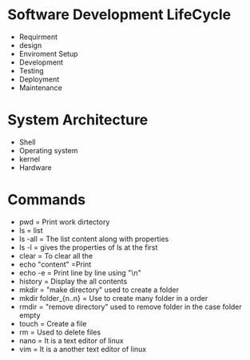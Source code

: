 # Software Development LifeCycle
- Requirment
- design
- Enviroment Setup
- Development 
- Testing
- Deployment
- Maintenance

# System Architecture
- Shell
- Operating system
- kernel
- Hardware

# Commands
- pwd = Print work dirtectory
- ls = list 
- ls -all = The list content along with properties
- ls -l = gives the properties of ls at the first 
- clear = To clear all  the
- echo "content" =Print 
- echo -e = Print line by line using "\n"
- history = Display the all contents
- mkdir = "make directory" used to  create a folder
- mkdir folder_{n..n}  = Use to create many folder in a order 
- rmdir = "remove directory" used to  remove folder in the case folder empty
- touch = Create a file 
- rm =  Used to delete files
- nano = It is a text editor of linux 
- vim = It is a another text editor of linux
 

 
